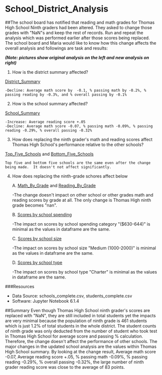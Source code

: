 # School_District_Analysis

##The school board has notified that reading and math grades for Thomas High School Ninth graders had been altered. They asked to change those grades with "NaN"s and keep the rest of records. Run and repeat the analysis which was performed earlier after those scores being replaced. The school board and Maria would like to know how this change affects the overall analysis and followings are task and results:

***(Note: pictures show original analysis on the left and new analysis on right)***

1. How is the district summary affected?

  [District_Summary](https://github.com/Yunaka1269/School_District_Analysis/blob/main/Pictures/District_Summary.PNG)
  
	-Decline: Average math score by  -0.1, % passing math by -0.2%, % passing reading by -0.3%, and % overall passing by -0.1%  

2. How is the school summary affected?

  [School_Summary](https://github.com/Yunaka1269/School_District_Analysis/blob/main/Pictures/School_Summary.PNG)
  
	-Increase: Average reading score +.05
	-Decline: Average math score -0.07, % passing math -0.09%, % passing reading -0.29%, % overall passing -0.32%

3. How does replacing the ninth grader's math and reading scores affect Thomas High School's performance relative to the other schools?

  [Top_Five_Schools](https://github.com/Yunaka1269/School_District_Analysis/blob/main/Pictures/Top_Five.PNG) and [Bottom_Five_Schools](https://github.com/Yunaka1269/School_District_Analysis/blob/main/Pictures/Bottom_Five.PNG)
  
	Top five and bottom five schools are the same even after the change being made.  It doesn't not affect significantly.  

4. How does replacing the ninth-grade schores affect below

	A. [Math_By_Grade](https://github.com/Yunaka1269/School_District_Analysis/blob/main/Pictures/Math_By_Grade.PNG) and [Reading_By_Grade](https://github.com/Yunaka1269/School_District_Analysis/blob/main/Pictures/Reading_By_Grade.PNG)
	
	-The change doesn't impact on other school or other grades math and reading scores by grade at all. The only change is Thomas High ninth grade becomes "nan".
		
	B. [Scores by school spending](https://github.com/Yunaka1269/School_District_Analysis/blob/main/Pictures/School_Spending.PNG) 
	
	-The impact on scores by school spending category "($630-644)" is minimal as the values in dataframe are the same.
		
	C. [Scores by school size](https://github.com/Yunaka1269/School_District_Analysis/blob/main/Pictures/School_Size.PNG)
	
	-The impact on scores by school size "Medium (1000-2000)" is minimal as the values in dataframe are the same.
		
	D. [Scores by school type](https://github.com/Yunaka1269/School_District_Analysis/blob/main/Pictures/School_Type.PNG)
	
	-The impact on scores by school type "Charter" is minimal as the values in dataframe are the same.
    
###Resources
- Data Source: schools_complete.csv, students_complete.csv
- Software: Jupyter Notebook 6.1.4

##Summary
Even though Thomas High School ninth grader's scores are replaced with "NaN", they are still included in total students yet the impacts are very minimal because the population of ninth grade is 461 students which is just 1.2% of total students in the whole district. The student counts of ninth grade was only deducted from the number of student who took test in Thomas High School for average score and passing % calculation. Therefore, the change doesn't affect the performance of other schools.
The major changes in the updated school analysis are the values within Thomas High School summary. By looking at the change result, Average math score -0.07, Average reading score +.05, % passing math -0.09%, % passing reading -0.29%, % overall passing -0.32%, the large number of ninth grader reading score was close to the average of 83 points. 
